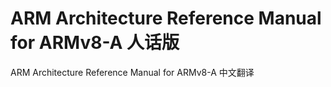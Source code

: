 ARM Architecture Reference Manual for ARMv8-A 人话版
=======

ARM Architecture Reference Manual for ARMv8-A 中文翻译
